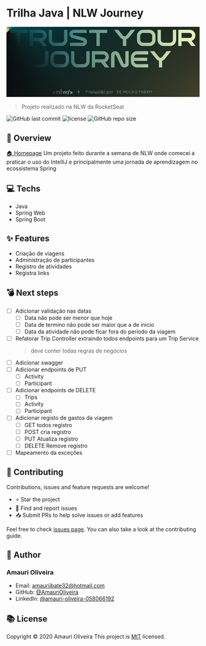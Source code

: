 # Trilha Java | NLW Journey

  ![banner](banner.png)

> Projeto realizado na NLW da RocketSeat

![GitHub last commit](https://img.shields.io/github/last-commit/AmauriOliveira/nlw-journey-spring)
![license](https://img.shields.io/github/license/AmauriOliveira/nlw-journey-spring)
![GitHub repo size](https://img.shields.io/github/repo-size/AmauriOliveira/nlw-journey-spring)

## :telescope: Overview

  [🏠 Homepage](https://github.com/AmauriOliveira/nlw-journey-spring)
Um projeto feito durante a semana de NLW onde comecei a praticar o uso do IntelliJ e principalmente uma jornada de aprendizagem no ecossistema Spring

## :computer: Techs

- Java
- Spring Web
- Spring Boot

## :sparkles: Features

- Criação de viagens
- Administração de participantes
- Registro de atividades
- Registra links

## :bomb: Next steps

- [ ] Adicionar validação nas datas
  - [ ] Data não pode ser menor que hoje
  - [ ] Data de termino não pode ser maior que a de inicio
  - [ ] Data da atividade não pode ficar fora do período da viagem
- [ ] Refatorar Trip Controller extraindo todos endpoints para um Trip Service
  > deve conter todas regras de negócios
- [ ] Adicionar swagger
- [ ] Adicionar endpoints de PUT
  - [ ] Activity
  - [ ] Participant
- [ ] Adicionar endpoints de DELETE
  - [ ] Trips
  - [ ] Activity
  - [ ] Participant
- [ ] Adicionar registo de gastos da viagem
  - [ ] GET todos registro
  - [ ] POST cria registro
  - [ ] PUT Atualiza registro
  - [ ] DELETE Remove registro
- [ ] Mapeamento da exceções

## :star2: Contributing

Contributions, issues and feature requests are welcome!

- ⭐️ Star the project
- 🐛 Find and report issues
- 📥 Submit PRs to help solve issues or add features

Feel free to check [issues page](https://github.com/AmauriOliveira/nlw-journey-spring/issues). You can also take a look at the contributing guide.

## :bow: Author

### Amauri Oliveira

- Email: <amauriibate32@hotmail.com>
- GitHub: [@AmauriOliveira](https://github.com/AmauriOliveira)
- LinkedIn: [@amauri-oliveira-058066192](https://linkedin.com/in/amauri-oliveira-058066192)

## :books: License

Copyright © 2020 Amauri Oliveira
This project is [MIT](license.md) licensed.
